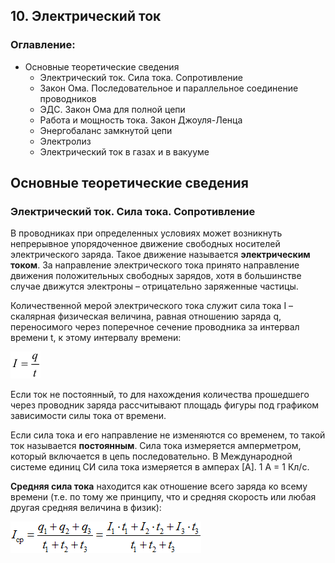## 10. Электрический ток
### Оглавление:
- Основные теоретические сведения
    - Электрический ток. Сила тока. Сопротивление
    - Закон Ома. Последовательное и параллельное соединение проводников
    - ЭДС. Закон Ома для полной цепи
    - Работа и мощность тока. Закон Джоуля-Ленца
    - Энергобаланс замкнутой цепи
    - Электролиз
    - Электрический ток в газах и в вакууме
## Основные теоретические сведения
### Электрический ток. Сила тока. Сопротивление
В проводниках при определенных условиях может возникнуть непрерывное упорядоченное движение свободных носителей электрического заряда. Такое движение называется __электрическим током__. За направление электрического тока принято направление движения положительных свободных зарядов, хотя в большинстве случае движутся электроны – отрицательно заряженные частицы.

Количественной мерой электрического тока служит сила тока I – скалярная физическая величина, равная отношению заряда q, переносимого через поперечное сечение проводника за интервал времени t, к этому интервалу времени:
  
![](147.png)

Если ток не постоянный, то для нахождения количества прошедшего через проводник заряда рассчитывают площадь фигуры под графиком зависимости силы тока от времени.

Если сила тока и его направление не изменяются со временем, то такой ток называется __постоянным__. Сила тока измеряется амперметром, который включается в цепь последовательно. В Международной системе единиц СИ сила тока измеряется в амперах [А]. 1 А = 1 Кл/с.

__Средняя сила тока__ находится как отношение всего заряда ко всему времени (т.е. по тому же принципу, что и средняя скорость или любая другая средняя величина в физик):

![](322.png)
